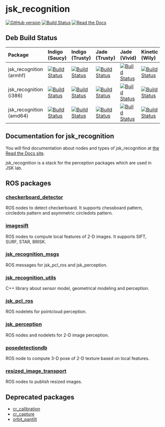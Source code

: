 jsk\_recognition
===============

[![GitHub version](https://badge.fury.io/gh/jsk-ros-pkg%2Fjsk_recognition.svg)](https://badge.fury.io/gh/jsk-ros-pkg%2Fjsk_recognition)
[![Build Status](https://travis-ci.org/jsk-ros-pkg/jsk_recognition.svg)](https://travis-ci.org/jsk-ros-pkg/jsk_recognition)
[![Read the Docs](https://readthedocs.org/projects/jsk-docs/badge/?version=latest)](http://jsk-docs.readthedocs.org/en/latest/jsk_recognition/doc/index.html)

Deb Build Status
------------

| Package                 | Indigo (Saucy)                                                                                                                                                                                         | Indigo (Trusty)                                                                                                                                                                                          | Jade (Trusty)                                                                                                                                                                                            | Jade (Vivid)                                                                                                                                                                                           | Kinetic (Wily)                                                                                                                                                                                       | Kinetic (Xenial)                                                                                                                                                                                         |
|:------------------------|:-------------------------------------------------------------------------------------------------------------------------------------------------------------------------------------------------------|:---------------------------------------------------------------------------------------------------------------------------------------------------------------------------------------------------------|:---------------------------------------------------------------------------------------------------------------------------------------------------------------------------------------------------------|:-------------------------------------------------------------------------------------------------------------------------------------------------------------------------------------------------------|:-----------------------------------------------------------------------------------------------------------------------------------------------------------------------------------------------------|:---------------------------------------------------------------------------------------------------------------------------------------------------------------------------------------------------------|
| jsk_recognition (armhf) | [![Build Status](http://build.ros.org/job/Ibin_arm_uShf__jsk_recognition__ubuntu_saucy_armhf__binary/badge/icon)](http://build.ros.org/job/Ibin_arm_uShf__jsk_recognition__ubuntu_saucy_armhf__binary) | [![Build Status](http://build.ros.org/job/Ibin_arm_uThf__jsk_recognition__ubuntu_trusty_armhf__binary/badge/icon)](http://build.ros.org/job/Ibin_arm_uThf__jsk_recognition__ubuntu_trusty_armhf__binary) | [![Build Status](http://build.ros.org/job/Jbin_arm_uThf__jsk_recognition__ubuntu_trusty_armhf__binary/badge/icon)](http://build.ros.org/job/Jbin_arm_uThf__jsk_recognition__ubuntu_trusty_armhf__binary) | [![Build Status](http://build.ros.org/job/Jbin_arm_uVhf__jsk_recognition__ubuntu_vivid_armhf__binary/badge/icon)](http://build.ros.org/job/Jbin_arm_uVhf__jsk_recognition__ubuntu_vivid_armhf__binary) | [![Build Status](http://build.ros.org/job/Kbin_arm_uWhf__jsk_recognition__ubuntu_wily_armhf__binary/badge/icon)](http://build.ros.org/job/Kbin_arm_uWhf__jsk_recognition__ubuntu_wily_armhf__binary) | [![Build Status](http://build.ros.org/job/Kbin_arm_uXhf__jsk_recognition__ubuntu_xenial_armhf__binary/badge/icon)](http://build.ros.org/job/Kbin_arm_uXhf__jsk_recognition__ubuntu_xenial_armhf__binary) |
| jsk_recognition (i386)  | [![Build Status](http://build.ros.org/job/Ibin_uS32__jsk_recognition__ubuntu_saucy_i386__binary/badge/icon)](http://build.ros.org/job/Ibin_uS32__jsk_recognition__ubuntu_saucy_i386__binary)           | [![Build Status](http://build.ros.org/job/Ibin_uT32__jsk_recognition__ubuntu_trusty_i386__binary/badge/icon)](http://build.ros.org/job/Ibin_uT32__jsk_recognition__ubuntu_trusty_i386__binary)           | [![Build Status](http://build.ros.org/job/Jbin_uT32__jsk_recognition__ubuntu_trusty_i386__binary/badge/icon)](http://build.ros.org/job/Jbin_uT32__jsk_recognition__ubuntu_trusty_i386__binary)           | [![Build Status](http://build.ros.org/job/Jbin_uV32__jsk_recognition__ubuntu_vivid_i386__binary/badge/icon)](http://build.ros.org/job/Jbin_uV32__jsk_recognition__ubuntu_vivid_i386__binary)           | [![Build Status](http://build.ros.org/job/Kbin_uW32__jsk_recognition__ubuntu_wily_i386__binary/badge/icon)](http://build.ros.org/job/Kbin_uW32__jsk_recognition__ubuntu_wily_i386__binary)           | [![Build Status](http://build.ros.org/job/Kbin_uX32__jsk_recognition__ubuntu_xenial_i386__binary/badge/icon)](http://build.ros.org/job/Kbin_uX32__jsk_recognition__ubuntu_xenial_i386__binary)           |
| jsk_recognition (amd64) | [![Build Status](http://build.ros.org/job/Ibin_uS64__jsk_recognition__ubuntu_saucy_amd64__binary/badge/icon)](http://build.ros.org/job/Ibin_uS64__jsk_recognition__ubuntu_saucy_amd64__binary)         | [![Build Status](http://build.ros.org/job/Ibin_uT64__jsk_recognition__ubuntu_trusty_amd64__binary/badge/icon)](http://build.ros.org/job/Ibin_uT64__jsk_recognition__ubuntu_trusty_amd64__binary)         | [![Build Status](http://build.ros.org/job/Jbin_uT64__jsk_recognition__ubuntu_trusty_amd64__binary/badge/icon)](http://build.ros.org/job/Jbin_uT64__jsk_recognition__ubuntu_trusty_amd64__binary)         | [![Build Status](http://build.ros.org/job/Jbin_uV64__jsk_recognition__ubuntu_vivid_amd64__binary/badge/icon)](http://build.ros.org/job/Jbin_uV64__jsk_recognition__ubuntu_vivid_amd64__binary)         | [![Build Status](http://build.ros.org/job/Kbin_uW64__jsk_recognition__ubuntu_wily_amd64__binary/badge/icon)](http://build.ros.org/job/Kbin_uW64__jsk_recognition__ubuntu_wily_amd64__binary)         | [![Build Status](http://build.ros.org/job/Kbin_uX64__jsk_recognition__ubuntu_xenial_amd64__binary/badge/icon)](http://build.ros.org/job/Kbin_uX64__jsk_recognition__ubuntu_xenial_amd64__binary)


Documentation for jsk\_recognition
----------------------------------
You will find documentation about nodes and types of jsk\_recognition at [the Read the Docs site](https://jsk-recognition.readthedocs.org).


jsk_recognition is a stack for the perception packages which are used in JSK lab.


ROS packages
------------

### [checkerboard\_detector](https://github.com/jsk-ros-pkg/jsk_recognition/tree/master/checkerboard_detector)
ROS nodes to detect checkerboard. It supports chessboard pattern, circledots pattern and asymmetric
circledots pattern.

### [imagesift](https://github.com/jsk-ros-pkg/jsk_recognition/tree/master/imagesift)
ROS nodes to compute local features of 2-D images. It supports SIFT, SURF, STAR, BRISK.

### [jsk\_recognition\_msgs](https://github.com/jsk-ros-pkg/jsk_recognition/tree/master/jsk_recognition_msgs)
ROS messages for jsk\_pcl\_ros and jsk\_perception.

### [jsk\_recognition\_utils](https://github.com/jsk-ros-pkg/jsk_recognition/tree/master/jsk_recognition_utils)
C++ library about sensor model, geometrical modeling and perception.


### [jsk\_pcl\_ros](https://github.com/jsk-ros-pkg/jsk_recognition/tree/master/jsk_pcl_ros)
ROS nodelets for pointcloud perception.

### [jsk\_perception](https://github.com/jsk-ros-pkg/jsk_recognition/tree/master/jsk_perception)
ROS nodes and nodelets for 2-D image perception.

### [posedetectiondb](https://github.com/jsk-ros-pkg/jsk_recognition/tree/master/posedetectiondb)
ROS node to compute 3-D pose of 2-D texture based on local features.

### [resized\_image\_transport](https://github.com/jsk-ros-pkg/jsk_recognition/tree/master/resized_image_transport)
ROS nodes to publish resized images.

Deprecated packages
-------------------
* [cr\_calibration](https://github.com/jsk-ros-pkg/jsk_recognition/tree/master/cr_calibration)
* [cr\_capture](https://github.com/jsk-ros-pkg/jsk_recognition/tree/master/cr_capture)
* [orbit\_pantilt](https://github.com/jsk-ros-pkg/jsk_recognition/tree/master/orbit_pantilt)
